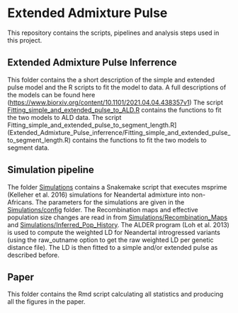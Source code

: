 # Extended Admixture Pulse

This repository contains the scripts, pipelines and analysis steps used in this project. 

## Extended Admixture Pulse Inferrence
This folder contains the a short description of the simple and extended pulse model and the R scripts to fit the model to data.
A full descriptions of the models can be found here (https://www.biorxiv.org/content/10.1101/2021.04.04.438357v1)
The script [Fitting_simple_and_extended_pulse_to_ALD.R](Extended_Admixture_Pulse_inferrence/Fitting_simple_and_extended_pulse_to_ALD.R) contains the functions to fit the two models to ALD data.
The script Fitting_simple_and_extended_pulse_to_segment_length.R](Extended_Admixture_Pulse_inferrence/Fitting_simple_and_extended_pulse_to_segment_length.R) contains the functions to fit the two models to segment data.


## Simulation pipeline
The folder [Simulations](Simulations) contains 
a Snakemake script that executes msprime (Kelleher et al. 2016) simulations for Neandertal admixture into non-Africans. The parameters for the simulations are given
in the [Simulations/config](Simulations/config) folder. The Recombination maps and effective population size changes are read in from [Simulations/Recombination_Maps](Simulations/Recombination_Maps) and 
[Simulations/Inferred_Pop_History](Simulations/Inferred_Pop_History). The ALDER program (Loh et al. 2013) is used to compute the weighted LD for Neandertal introgressed variants (using the raw_outname option to get the raw weighted LD per genetic distance file). The LD is then
fitted to a simple and/or extended pulse as described before.

## Paper

This folder contains the Rmd script calculating all statistics and producing all the figures in the paper.
